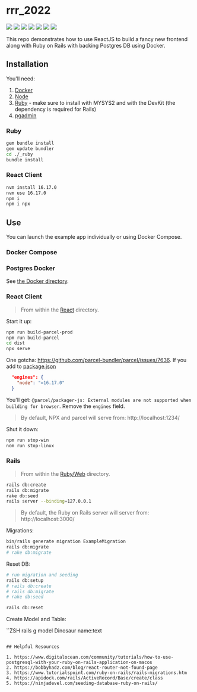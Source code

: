 # rrr_2022

[![](https://img.shields.io/badge/React-18.2.0-orange.svg)](https://reactjs.org) [![](https://img.shields.io/badge/parcel-2.7.0-royalblue.svg)](https://parceljs.org/) [![](https://img.shields.io/badge/Node.js-16.17.0-yellowgreen.svg)](https://nodejs.org/en/) [![](https://img.shields.io/badge/Ruby-3.1.2p20-red.svg)](https://www.ruby-lang.org/en/) [![](https://img.shields.io/badge/Rails-7.0.3.1-red.svg)](https://rubyonrails.org/) [![](https://img.shields.io/badge/Docker-blue.svg)](https://www.docker.com/) [![](https://img.shields.io/badge/Postgres-13.0-lightblue.svg)](https://hub.docker.com/_/postgres)

This repo demonstrates how to use ReactJS to build a fancy new frontend along with Ruby on Rails with backing Postgres DB using Docker. 

## Installation

You'll need:

1. [Docker](https://www.docker.com/)
2. [Node](https://github.com/coreybutler/nvm-windows)
3. [Ruby](https://www.ruby-lang.org/en/) - make sure to install with MYSYS2 and with the DevKit (the dependency is required for Rails)
4. [pgadmin](https://www.pgadmin.org/)

### Ruby

```Bash
gem bundle install
gem update bundler
cd ./_ruby
bundle install
```

### React Client

```Bash
nvm install 16.17.0
nvm use 16.17.0
npm i
npm i npx
```

## Use

You can launch the example app individually or using Docker Compose.

### Docker Compose

### Postgres Docker

See [the Docker directory](_docker/1%20-%20dockerfile/docker.sh).

### React Client

> From within the [React](_react) directory.

Start it up:

```ZSH
npm run build-parcel-prod
npm run build-parcel
cd dist
npx serve
```

One gotcha: https://github.com/parcel-bundler/parcel/issues/7636. If you add to [package.json](./_react/package.json)

```JSON
  "engines": {
    "node": "=16.17.0"
  }
```

You'll get: `@parcel/packager-js: External modules are not supported when building for browser`. Remove the `engines` field.

> By default, NPX and parcel will serve from: http://localhost:1234/

Shut it down:

```ZSH
npm run stop-win
nom run stop-linux
```

### Rails

> From within the [Ruby/Web](_ruby/web) directory.

```ZSH
rails db:create
rails db:migrate
rake db:seed
rails server --binding=127.0.0.1
```

> By default, the Ruby on Rails server will server from: http://localhost:3000/

Migrations:

```ZSH
bin/rails generate migration ExampleMigration
rails db:migrate
# rake db:migrate
```

Reset DB:
```ZSH
# run migration and seeding
rails db:setup 
# rails db:create
# rails db:migrate
# rake db:seed

rails db:reset
````

Create Model and Table:

``ZSH
rails g model Dinosaur name:text
```

## Helpful Resources

1. https://www.digitalocean.com/community/tutorials/how-to-use-postgresql-with-your-ruby-on-rails-application-on-macos
2. https://bobbyhadz.com/blog/react-router-not-found-page
3. https://www.tutorialspoint.com/ruby-on-rails/rails-migrations.htm
4. https://apidock.com/rails/ActiveRecord/Base/create/class
5. https://ninjadevel.com/seeding-database-ruby-on-rails/
